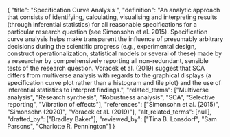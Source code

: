 {
    "title": "Specification Curve Analysis ",
    "definition": "An analytic approach that consists of identifying, calculating, visualising and interpreting results (through inferential statistics) for all reasonable specifications for a particular research question (see Simonsohn et al. 2015). Specification curve analysis helps make transparent the influence of presumably arbitrary decisions during the scientific progress (e.g., experimental design, construct operationalization, statistical models or several of these) made by a researcher by comprehensively reporting all non-redundant, sensible tests of the research question. Voracek et al. (2019) suggest that SCA differs from multiverse analysis with regards to the graphical displays (a specification curve plot rather than a histogram and tile plot) and the use of inferential statistics to interpret findings.",
    "related_terms": ["Multiverse analysis", "Research synthesis", "Robustness analysis", "SCA", "Selective reporting", "Vibration of effects"],
    "references": ["Simonsohn et al. (2015)", "Simonsohn (2020)", "Voracek et al. (2019)"],
    "alt_related_terms": [null],
    "drafted_by": ["Bradley Baker"],
    "reviewed_by": ["Tina B. Lonsdorf", "Sam Parsons", "Charlotte R. Pennington"]
  }
